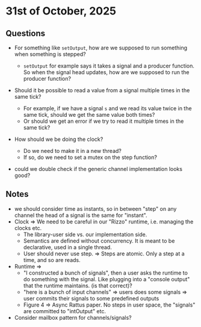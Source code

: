# 31st of October, 2025

## Questions

- For something like `setOutput`, how are we supposed to run something when something is stepped?
  - `setOutput` for example says it takes a signal and a producer function. So when the signal head updates, how are we supposed to run the producer function?
- Should it be possible to read a value from a signal multiple times in the same tick?
  - For example, if we have a signal `s` and we read its value twice in the same tick, should we get the same value both times?
  - Or should we get an error if we try to read it multiple times in the same tick?
- How should we be doing the clock?
  - Do we need to make it in a new thread?
  - If so, do we need to set a mutex on the step function?

- could we double check if the generic channel implementation looks good?


## Notes

- we should consider time as instants, so in between "step" on any channel the head of a signal is the same for "instant".
- Clock => We need to be careful in our "Rizzo" runtime, i.e. managing the clocks etc.
	- The library-user side vs. our implementation side.
	- Semantics are defined without concurrency. It is meant to be declarative, used in a single thread.
	- User should never use step. => Steps are atomic. Only a step at a time, and so are reads.
- Runtime =>
	- "I constructed a bunch of signals", then a user asks the runtime to do something with the signal. Like plugging into a "console output" that the runtime maintains. (is that correct)?
	- "here is a bunch of input channels" => users does some signals => user commits their signals to some predefined outputs
	- Figure 4 => Async Rattus paper. No steps in user space, the "signals" are committed to "intOutput" etc.
- Consider mailbox pattern for channels/signals?